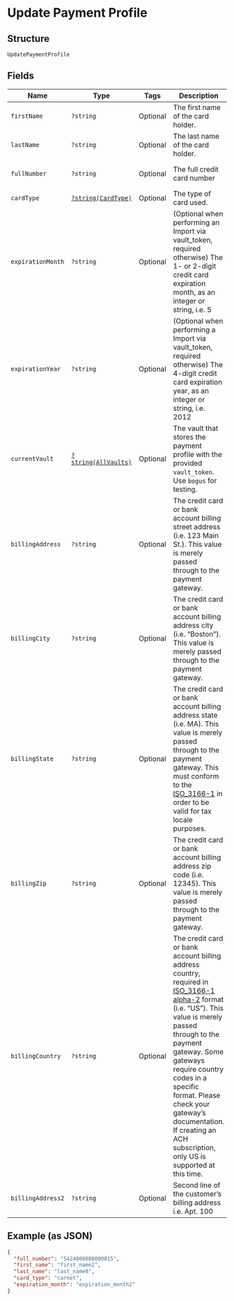 
# Update Payment Profile

## Structure

`UpdatePaymentProfile`

## Fields

| Name | Type | Tags | Description | Getter | Setter |
|  --- | --- | --- | --- | --- | --- |
| `firstName` | `?string` | Optional | The first name of the card holder. | getFirstName(): ?string | setFirstName(?string firstName): void |
| `lastName` | `?string` | Optional | The last name of the card holder. | getLastName(): ?string | setLastName(?string lastName): void |
| `fullNumber` | `?string` | Optional | The full credit card number | getFullNumber(): ?string | setFullNumber(?string fullNumber): void |
| `cardType` | [`?string(CardType)`](../../doc/models/card-type.md) | Optional | The type of card used. | getCardType(): ?string | setCardType(?string cardType): void |
| `expirationMonth` | `?string` | Optional | (Optional when performing an Import via vault_token, required otherwise) The 1- or 2-digit credit card expiration month, as an integer or string, i.e. 5 | getExpirationMonth(): ?string | setExpirationMonth(?string expirationMonth): void |
| `expirationYear` | `?string` | Optional | (Optional when performing a Import via vault_token, required otherwise) The 4-digit credit card expiration year, as an integer or string, i.e. 2012 | getExpirationYear(): ?string | setExpirationYear(?string expirationYear): void |
| `currentVault` | [`?string(AllVaults)`](../../doc/models/all-vaults.md) | Optional | The vault that stores the payment profile with the provided `vault_token`. Use `bogus` for testing. | getCurrentVault(): ?string | setCurrentVault(?string currentVault): void |
| `billingAddress` | `?string` | Optional | The credit card or bank account billing street address (i.e. 123 Main St.). This value is merely passed through to the payment gateway. | getBillingAddress(): ?string | setBillingAddress(?string billingAddress): void |
| `billingCity` | `?string` | Optional | The credit card or bank account billing address city (i.e. “Boston”). This value is merely passed through to the payment gateway. | getBillingCity(): ?string | setBillingCity(?string billingCity): void |
| `billingState` | `?string` | Optional | The credit card or bank account billing address state (i.e. MA). This value is merely passed through to the payment gateway. This must conform to the [ISO_3166-1](https://en.wikipedia.org/wiki/ISO_3166-1#Current_codes) in order to be valid for tax locale purposes. | getBillingState(): ?string | setBillingState(?string billingState): void |
| `billingZip` | `?string` | Optional | The credit card or bank account billing address zip code (i.e. 12345). This value is merely passed through to the payment gateway. | getBillingZip(): ?string | setBillingZip(?string billingZip): void |
| `billingCountry` | `?string` | Optional | The credit card or bank account billing address country, required in [ISO_3166-1 alpha-2](https://en.wikipedia.org/wiki/ISO_3166-1_alpha-2) format (i.e. “US”). This value is merely passed through to the payment gateway. Some gateways require country codes in a specific format. Please check your gateway’s documentation. If creating an ACH subscription, only US is supported at this time. | getBillingCountry(): ?string | setBillingCountry(?string billingCountry): void |
| `billingAddress2` | `?string` | Optional | Second line of the customer’s billing address i.e. Apt. 100 | getBillingAddress2(): ?string | setBillingAddress2(?string billingAddress2): void |

## Example (as JSON)

```json
{
  "full_number": "5424000000000015",
  "first_name": "first_name2",
  "last_name": "last_name0",
  "card_type": "carnet",
  "expiration_month": "expiration_month2"
}
```

